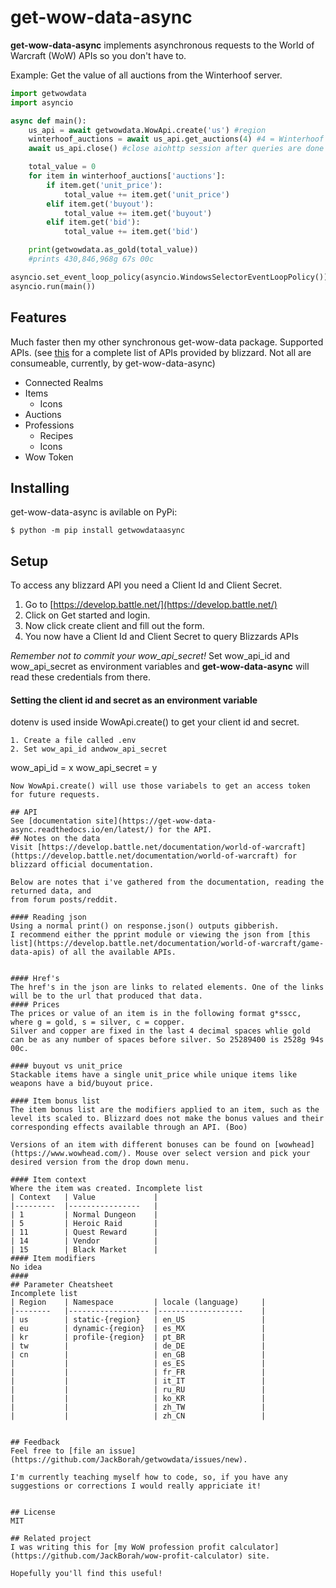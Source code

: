 # get-wow-data-async

**get-wow-data-async** implements asynchronous requests to the World of Warcraft (WoW) APIs so you don't have to.

Example: Get the value of all auctions from the Winterhoof server.
```python
import getwowdata
import asyncio

async def main():
    us_api = await getwowdata.WowApi.create('us') #region
    winterhoof_auctions = await us_api.get_auctions(4) #4 = Winterhoof's connected realm id
    await us_api.close() #close aiohttp session after queries are done

    total_value = 0
    for item in winterhoof_auctions['auctions']:
        if item.get('unit_price'):
            total_value += item.get('unit_price')
        elif item.get('buyout'):
            total_value += item.get('buyout')
        elif item.get('bid'):
            total_value += item.get('bid')

    print(getwowdata.as_gold(total_value))
    #prints 430,846,968g 67s 00c

asyncio.set_event_loop_policy(asyncio.WindowsSelectorEventLoopPolicy())
asyncio.run(main())

```
## Features
Much faster then my other synchronous get-wow-data package.
Supported APIs. (see [this](https://develop.battle.net/documentation/world-of-warcraft/game-data-apis) for a complete list of APIs provided by blizzard. Not all are consumeable, currently, by get-wow-data-async)
- Connected Realms
- Items
    - Icons
- Auctions
- Professions
    - Recipes
    - Icons
- Wow Token

## Installing
get-wow-data-async is avilable on PyPi:
```console
$ python -m pip install getwowdataasync
```
## Setup
To access any blizzard API you need a Client Id and Client Secret.
1. Go to [https://develop.battle.net/](https://develop.battle.net/)
2. Click on Get started and login. 
3. Now click create client and fill out the form.
4. You now have a Client Id and Client Secret to query Blizzards APIs

*Remember not to commit your wow_api_secret!* Set wow_api_id and wow_api_secret as environment variables and **get-wow-data-async** will read these credentials from there.

#### Setting the client id and secret as an environment variable
dotenv is used inside WowApi.create() to get your client id and secret.
```
1. Create a file called .env
2. Set wow_api_id andwow_api_secret
```
wow_api_id = x
wow_api_secret = y
```
Now WowApi.create() will use those variabels to get an access token for future requests.

## API
See [documentation site](https://get-wow-data-async.readthedocs.io/en/latest/) for the API.
## Notes on the data
Visit [https://develop.battle.net/documentation/world-of-warcraft](https://develop.battle.net/documentation/world-of-warcraft) for blizzard official documentation.

Below are notes that i've gathered from the documentation, reading the returned data, and
from forum posts/reddit. 

#### Reading json
Using a normal print() on response.json() outputs gibberish.
I recommend either the pprint module or viewing the json from [this list](https://develop.battle.net/documentation/world-of-warcraft/game-data-apis) of all the available APIs. 


#### Href's
The href's in the json are links to related elements. One of the links will be to the url that produced that data. 
#### Prices
The prices or value of an item is in the following format g*sscc, where g = gold, s = silver, c = copper. 
Silver and copper are fixed in the last 4 decimal spaces whlie gold can be as any number of spaces before silver. So 25289400 is 2528g 94s 00c.

#### buyout vs unit_price
Stackable items have a single unit_price while unique items like weapons have a bid/buyout price.

#### Item bonus list
The item bonus list are the modifiers applied to an item, such as the level its scaled to. Blizzard does not make the bonus values and their corresponding effects available through an API. (Boo)

Versions of an item with different bonuses can be found on [wowhead](https://www.wowhead.com/). Mouse over select version and pick your desired version from the drop down menu. 

#### Item context
Where the item was created. Incomplete list
| Context 	| Value          	|
|---------	|----------------	|
| 1       	| Normal Dungeon 	|
| 5       	| Heroic Raid    	|
| 11      	| Quest Reward   	|
| 14      	| Vendor         	|
| 15      	| Black Market   	|
#### Item modifiers
No idea
####
## Parameter Cheatsheet
Incomplete list
| Region 	| Namespace        	| locale (language) 	|
|--------	|------------------	|-------------------	|
| us     	| static-{region}  	| en_US             	|
| eu     	| dynamic-{region} 	| es_MX             	|
| kr     	| profile-{region} 	| pt_BR             	|
| tw     	|                  	| de_DE             	|
| cn     	|                  	| en_GB             	|
|        	|                  	| es_ES             	|
|        	|                  	| fr_FR             	|
|        	|                  	| it_IT             	|
|        	|                  	| ru_RU             	|
|        	|                  	| ko_KR             	|
|        	|                  	| zh_TW             	|
|        	|                  	| zh_CN             	|


## Feedback
Feel free to [file an issue](https://github.com/JackBorah/getwowdata/issues/new). 

I'm currently teaching myself how to code, so, if you have any suggestions or corrections I would really appriciate it!


## License
MIT

## Related project
I was writing this for [my WoW profession profit calculator](https://github.com/JackBorah/wow-profit-calculator) site.

Hopefully you'll find this useful!

